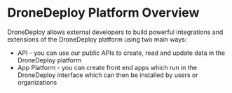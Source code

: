 # DroneDeploy Platform Overview

DroneDeploy allows external developers to build powerful integrations and extensions of the DroneDeploy platform using two main ways:

* API - you can use our public APIs to create, read and update data in the DroneDeploy platform
* App Platform - you can create front end apps which run in the DroneDeploy interface which can then be installed by users or organizations



